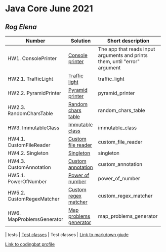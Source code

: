 # Java Core June 2021

## *Rog Elena*

| Number | Solution  | Short description
| --- | --- | --- |
| HW1.   ConsolePrinter       | [Console printer](https://github.com/NikolaevArtem/Java_Core_June_2021/tree/feature/RogElena/src/main/java/homework_1) | The app that reads input arguments and prints them, until "error" argument |
| HW2.1. TrafficLight         | [Traffic light](https://github.com/NikolaevArtem/Java_Core_June_2021/tree/feature/RogElena/src/main/java/homework_2/traffic_light) | traffic_light |
| HW2.2. PyramidPrinter       | [Pyramid printer](https://github.com/NikolaevArtem/Java_Core_June_2021/tree/feature/RogElena/src/main/java/homework_2/pyramid_printer) | pyramid_printer |
| HW2.3. RandomCharsTable     | [Random chars table](https://github.com/NikolaevArtem/Java_Core_June_2021/tree/feature/RogElena/src/main/java/homework_2/random_chars_table) | random_chars_table |
| HW3.   ImmutableClass       | [Immutable class](https://github.com/NikolaevArtem/Java_Core_June_2021/tree/feature/RogElena/src/main/java/homework_3) | immutable_class |
| HW4.1. CustomFileReader     | [Custom file reader](https://github.com/NikolaevArtem/Java_Core_June_2021/tree/feature/RogElena/src/main/java/homework_4/custom_file_reader) | custom_file_reader |
| HW4.2. Singleton            | [Singleton](https://github.com/NikolaevArtem/Java_Core_June_2021/tree/feature/RogElena/src/main/java/homework_4/singleton) | singleton |
| HW4.3. CustomAnnotation     | [Custom annotation](https://github.com/NikolaevArtem/Java_Core_June_2021/tree/feature/RogElena/src/main/java/homework_4/custom_annotation) | custom_annotation |
| HW5.1. PowerOfNumber        | [Power of number](https://github.com/NikolaevArtem/Java_Core_June_2021/tree/feature/RogElena/src/main/java/homework_5/power_of_number) | power_of_number
| HW5.2. CustomRegexMatcher   | [Custom regex matcher](https://github.com/NikolaevArtem/Java_Core_June_2021/tree/feature/RogElena/src/main/java/homework_5/custom_regex_matcher) | custom_regex_matcher
| HW6.   MapProblemsGenerator | [Map problems generator](https://github.com/NikolaevArtem/Java_Core_June_2021/tree/feature/RogElena/src/main/java/homework_5/map_problems_generator) | map_problems_generator

| tests | [Test classes](https://github.com/NikolaevArtem/Java_Core_June_2021/tree/feature/RogElena/src/test/java) | Test classes |
[Link to markdown giude](https://github.com/adam-p/markdown-here/wiki/Markdown-Cheatsheet)

[Link to codingbat profile](https://codingbat.com/done?user=rog.elena.yu@gmail.com&tag=9660623200)